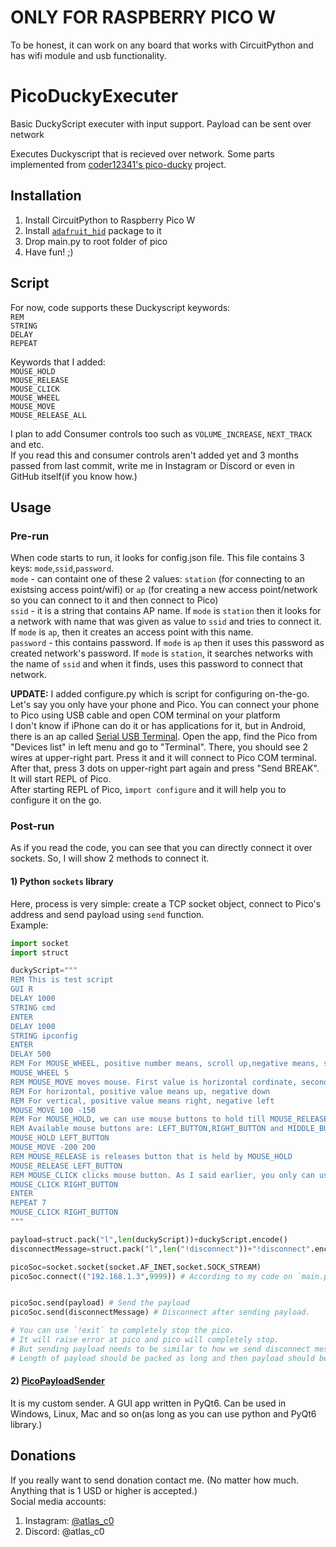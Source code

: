 # ONLY FOR RASPBERRY PICO W
To be honest, it can work on any board that works with CircuitPython and has wifi module and usb functionality.

# PicoDuckyExecuter
Basic DuckyScript executer with  input support. Payload can be sent over network

Executes Duckyscript that is recieved over network.
Some parts implemented from [coder12341's pico-ducky](https://github.com/coder12341/pico-ducky) project.

## Installation
1) Install CircuitPython to Raspberry Pico W
2) Install [`adafruit_hid`](https://pypi.org/project/adafruit-circuitpython-hid/) package to it
3) Drop main.py to root folder of pico
4) Have fun! ;)


## Script
For now, code supports these Duckyscript keywords:  
`REM`  
`STRING`   
`DELAY`   
`REPEAT`  

Keywords that I added:  
`MOUSE_HOLD`  
`MOUSE_RELEASE`  
`MOUSE_CLICK`  
`MOUSE_WHEEL`  
`MOUSE_MOVE`  
`MOUSE_RELEASE_ALL`  

I plan to add Consumer controls too such as `VOLUME_INCREASE`, `NEXT_TRACK` and etc.  
If you read this and consumer controls aren't added yet and 3 months passed from last commit, write me in Instagram or Discord or even in GitHub itself(if you know how.)


## Usage

### Pre-run
When code starts to run, it looks for config.json file. This file contains 3 keys: `mode`,`ssid`,`password`.  
`mode` - can containt one of these 2 values: `station` (for connecting to an existsing access point/wifi) or `ap` (for creating a new access point/network so you can connect to it and then connect to Pico)  
`ssid` - it is a string that contains AP name. If `mode` is `station` then it looks for a network with name that was given as value to `ssid` and tries to connect it. If `mode` is `ap`, then it creates an access point with this name.  
`password` - this contains password. If `mode` is `ap` then it uses this password as created network's password. If `mode` is `station`, it searches networks with the name of `ssid` and when it finds, uses this password to connect that network.


**UPDATE:** I added configure.py which is script for configuring on-the-go. Let's say you only have your phone and Pico. You can connect your phone to Pico using USB cable and open COM terminal on your platform   
I don't know if iPhone can do it or has applications for it, but in Android, there is an ap called [Serial USB Terminal](https://play.google.com/store/apps/details?id=de.kai_morich.serial_usb_terminal). Open the app, find the Pico from "Devices list" in left menu and go to "Terminal". There, you should see 2 wires at upper-right part. Press it and it will connect to Pico COM terminal. After that, press 3 dots on upper-right part again and press "Send BREAK". It will start REPL of Pico.  
After starting REPL of Pico, `import configure` and it will help you to configure it on the go.


### Post-run
As if you read the code, you can see that you can directly connect it over sockets. So, I will show 2 methods to connect it.  

#### 1) Python `sockets` library
Here, process is very simple: create a TCP socket object, connect to Pico's address and send payload using `send` function.  
Example:  
```py
import socket
import struct

duckyScript="""
REM This is test script
GUI R
DELAY 1000
STRING cmd
ENTER
DELAY 1000
STRING ipconfig
ENTER
DELAY 500
REM For MOUSE_WHEEL, positive number means, scroll up,negative means, scroll down
MOUSE_WHEEL 5
REM MOUSE_MOVE moves mouse. First value is horizontal cordinate, second is vertical.
REM For horizontal, positive value means up, negative down
REM For vertical, positive value means right, negative left
MOUSE_MOVE 100 -150
REM For MOUSE_HOLD, we can use mouse buttons to hold till MOUSE_RELEASE is given.
REM Available mouse buttons are: LEFT_BUTTON,RIGHT_BUTTON and MIDDLE_BUTTON
MOUSE_HOLD LEFT_BUTTON
MOUSE_MOVE -200 200
REM MOUSE_RELEASE is releases button that is held by MOUSE_HOLD
MOUSE_RELEASE LEFT_BUTTON
REM MOUSE_CLICK clicks mouse button. As I said earlier, you only can use available mouse buttons.
MOUSE_CLICK RIGHT_BUTTON
ENTER
REPEAT 7
MOUSE_CLICK RIGHT_BUTTON
"""

payload=struct.pack("l",len(duckyScript))+duckyScript.encode()
disconnectMessage=struct.pack("l",len("!disconnect"))+"!disconnect".encode()

picoSoc=socket.socket(socket.AF_INET,socket.SOCK_STREAM)
picoSoc.connect(("192.168.1.3",9999)) # According to my code on `main.py` file, the TCP server runs on port 9999. You can change it how you want.


picoSoc.send(payload) # Send the payload
picoSoc.send(disconnectMessage) # Disconnect after sending payload.

# You can use `!exit` to completely stop the pico.
# It will raise error at pico and pico will completely stop.
# But sending payload needs to be similar to how we send disconnect message or payload.
# Length of payload should be packed as long and then payload should be attached to it.
```

#### 2) [PicoPayloadSender](https://github.com/AzeAstro/PicoPayloadSender)
It is my custom sender. A GUI app written in PyQt6. Can be used in Windows, Linux, Mac and so on(as long as you can use python and PyQt6 library.)  

## Donations
If you really want to send donation contact me. (No matter how much. Anything that is 1 USD or higher is accepted.)  
Social media accounts:  
1) Instagram: [@atlas_c0](https://www.instagram.com/atlas_c0/)
2) Discord: @atlas_c0
